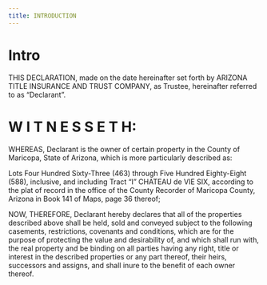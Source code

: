 ```yaml
---
title: INTRODUCTION
---
```


# Intro

THIS DECLARATION, made on the date hereinafter set forth by ARIZONA TITLE INSURANCE AND TRUST COMPANY, as Trustee, hereinafter referred to as “Declarant”.

# W I T N E S S E T H:
WHEREAS, Declarant is the owner of certain property in the County of Maricopa, State of Arizona, which is more particularly described as:

Lots Four Hundred Sixty-Three (463) through Five Hundred Eighty-Eight (588), inclusive, and including Tract “I” CHATEAU de VIE SIX, according to the plat of record in the office of the County Recorder of Maricopa County, Arizona in Book 141 of Maps, page 36 thereof;

NOW, THEREFORE, Declarant hereby declares that all of the properties described above shall be held, sold and conveyed subject to the following casements, restrictions, covenants and conditions, which are for the purpose of protecting the value and desirability of, and which shall run with, the real property and be binding on all parties having any right, title or interest in the described properties or any part thereof, their heirs, successors and assigns, and shall inure to the benefit of each owner thereof.